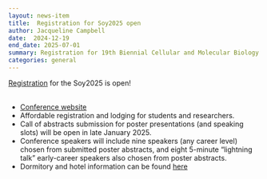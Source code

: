 ```yaml
---
layout: news-item
title:  Registration for Soy2025 open 
author: Jacqueline Campbell
date:  2024-12-19
end_date: 2025-07-01
summary: Registration for 19th Biennial Cellular and Molecular Biology of the Soybean Conference (Soy2025) is open
categories: general    
---
```


<p><a href="https://uwmadison.eventsair.com/soy-2025/registration/Site/Register">Registration</a> for the Soy2025 is open!
<br>
<br>
<ul class="uk-list">
    <li><a href="https://conferences.union.wisc.edu/soy2025/" target='_blank'>Conference website</a></li>
    <li>Affordable registration and lodging for students and researchers.</li>
    <li>Call of abstracts submission for poster presentations (and speaking slots) will be open in late January 2025.</li>
    <li>Conference speakers will include nine speakers (any career level) chosen from submitted poster abstracts, and eight 5-minute “lightning talk” early-career speakers also chosen from poster abstracts.</li>
    <li>Dormitory and hotel information can be found <a href="https://conferences.union.wisc.edu/soy2025/lodging/" target='_blank'>here</a></li>
    
</ul>
</p>
